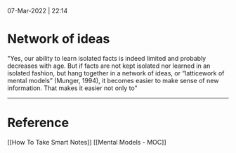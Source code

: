 07-Mar-2022 | 22:14


# Network of ideas

"Yes, our ability to learn isolated facts is indeed limited and probably decreases with age. But if facts are not kept isolated nor learned in an isolated fashion, but hang together in a network of ideas, or “latticework of mental models” (Munger, 1994), it becomes easier to make sense of new information. That makes it easier not only to"

---

# Reference
[[How To Take Smart Notes]]
[[Mental Models  - MOC]]




